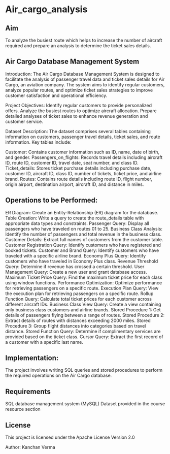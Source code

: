 # Air_cargo_analysis

## Aim 
To analyze the busiest route which helps to increase the number of aircraft required and prepare an analysis to determine the ticket sales details.

## Air Cargo Database Management System
Introduction:
The Air Cargo Database Management System is designed to facilitate the analysis of passenger travel data and ticket sales details for Air Cargo, an aviation company. The system aims to identify regular customers, analyze popular routes, and optimize ticket sales strategies to improve customer satisfaction and operational efficiency.

Project Objectives:
Identify regular customers to provide personalized offers.
Analyze the busiest routes to optimize aircraft allocation.
Prepare detailed analyses of ticket sales to enhance revenue generation and customer service.

Dataset Description:
The dataset comprises several tables containing information on customers, passenger travel details, ticket sales, and route information. Key tables include:

Customer: Contains customer information such as ID, name, date of birth, and gender.
Passengers_on_flights: Records travel details including aircraft ID, route ID, customer ID, travel date, seat number, and class ID.
Ticket_details: Stores ticket purchase details including purchase date, customer ID, aircraft ID, class ID, number of tickets, ticket price, and airline brand.
Routes: Contains route details including route ID, flight number, origin airport, destination airport, aircraft ID, and distance in miles.

## Operations to be Performed:
ER Diagram: Create an Entity-Relationship (ER) diagram for the database.
Table Creation: Write a query to create the route_details table with appropriate data types and constraints.
Passenger Query: Display all passengers who have traveled on routes 01 to 25.
Business Class Analysis: Identify the number of passengers and total revenue in the business class.
Customer Details: Extract full names of customers from the customer table.
Customer Registration Query: Identify customers who have registered and booked tickets.
Customer and Brand Query: Identify customers who have traveled with a specific airline brand.
Economy Plus Query: Identify customers who have traveled in Economy Plus class.
Revenue Threshold Query: Determine if revenue has crossed a certain threshold.
User Management Query: Create a new user and grant database access.
Maximum Ticket Price Query: Find the maximum ticket price for each class using window functions.
Performance Optimization: Optimize performance for retrieving passengers on a specific route.
Execution Plan Query: View the execution plan for retrieving passengers on a specific route.
Rollup Function Query: Calculate total ticket prices for each customer across different aircraft IDs.
Business Class View Query: Create a view containing only business class customers and airline brands.
Stored Procedure 1: Get details of passengers flying between a range of routes.
Stored Procedure 2: Extract details of routes with distances exceeding 2000 miles.
Stored Procedure 3: Group flight distances into categories based on travel distance.
Stored Function Query: Determine if complimentary services are provided based on the ticket class.
Cursor Query: Extract the first record of a customer with a specific last name.

## Implementation:
The project involves writing SQL queries and stored procedures to perform the required operations on the Air Cargo database.

## Requirements
SQL database management system (MySQL)
Dataset provided in the course resource section

## License
This project is licensed under the Apache License Version 2.0

Author:
Kanchan Verma
